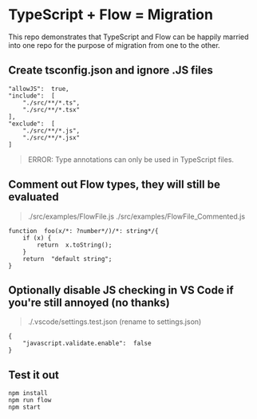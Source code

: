 # TypeScript + Flow = Migration
This repo demonstrates that TypeScript and Flow can be happily married into one repo for the purpose of migration from one to the other.

## Create tsconfig.json and ignore .JS files

    "allowJS":  true,
    "include":  [
        "./src/**/*.ts",
        "./src/**/*.tsx"
    ],
    "exclude":  [
        "./src/**/*.js",
        "./src/**/*.jsx"
    ]

> ERROR: Type annotations can only be used in TypeScript files.

## Comment out Flow types, they will still be evaluated

> ./src/examples/FlowFile.js
> ./src/examples/FlowFile_Commented.js

    function  foo(x/*: ?number*/)/*: string*/{
   		if (x) {
   			return  x.toString();
   		}
   		return  "default string";
   	}

## Optionally disable JS checking in VS Code if you're still annoyed (no thanks)

> ./.vscode/settings.test.json  (rename to settings.json)

	{
		"javascript.validate.enable":  false
	}


## Test it out

    npm install
    npm run flow
    npm start
